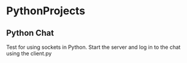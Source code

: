 # PythonProjects
<h2>Python Chat </h2>
<p>Test for using sockets in Python. Start the server and log in to the chat using the client.py</p>